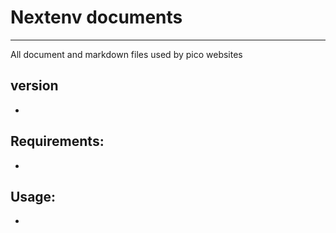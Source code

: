 # Nextenv documents
-----------------------------------------------------
All document and markdown files used by pico websites

## version
 -

## Requirements:
 -

## Usage:
 -